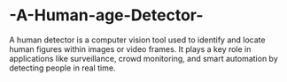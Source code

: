 # -A-Human-age-Detector-
A human detector is a computer vision tool used to identify and locate human figures within images or video frames. It plays a key role in applications like surveillance, crowd monitoring, and smart automation by detecting people in real time.
